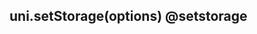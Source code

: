 ## uni.setStorage(options) @setstorage

<!-- UTSAPIJSON.setStorage.description -->

<!-- UTSAPIJSON.setStorage.param -->

<!-- UTSAPIJSON.setStorage.returnValue -->

<!-- UTSAPIJSON.setStorage.compatibility -->

<!-- UTSAPIJSON.setStorage.tutorial -->

<!-- UTSAPIJSON.general_type.name -->

<!-- UTSAPIJSON.general_type.param -->